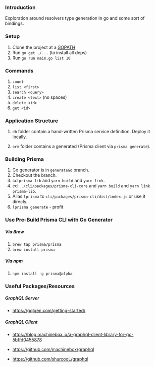 ### Introduction

Exploration around resolvers type generation in go and some sort of bindings.

### Setup

1. Clone the project at a [GOPATH](https://github.com/golang/go/wiki/GOPATH)
1. Run `go get ./...` (to install all deps)
1. Run `go run main.go list 10`

### Commands

1. `count`
1. `list <first>`
1. `search <query>`
1. `create <text>` (no spaces)
1. `delete <id>`
1. `get <id>`


### Application Structure

1. `db` folder contain a hand-written Prisma service definition. Deploy it locally. 

1. `orm` folder contains a generated (Prisma client via `prisma generate`).

### Building Prisma

1. Go generator is in `generateGo` branch.
1. Checkout the branch.
1. cd `prisma-lib` and `yarn build` and `yarn link`.
1. cd `../cli/packages/prisma-cli-core` and `yarn build` and `yarn link prisma-lib`.
1. Alias `lprisma` to `cli/packages/prisma-cli/dist/index.js` or use it direcly.
1. `lprisma generate` - profit

### Use Pre-Build Prisma CLI with Go Generator

##### Via Brew

1. `brew tap prisma/prisma`
1. `brew install prisma`

##### Via npm

1. `npm install -g prisma@alpha`

### Useful Packages/Resources

##### GraphQL Server

* https://gqlgen.com/getting-started/

##### GraphQL Client

* https://blog.machinebox.io/a-graphql-client-library-for-go-5bffd0455878

* https://github.com/machinebox/graphql

* https://github.com/shurcooL/graphql